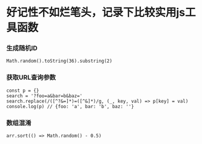 # 好记性不如烂笔头，记录下比较实用js工具函数

 ### 生成随机ID
  ```Math.random().toString(36).substring(2)```
 ### 获取URL查询参数
  ```
  const p = {}
  search = '?foo=a&bar=b&baz='
  search.replace(/([^?&=]*)=([^&]*)/g, (_, key, val) => p[key] = val)
  console.log(p) // {foo: 'a', bar: 'b', baz: ''}
  ```
 ### 数组混淆
  ```arr.sort(() => Math.random() - 0.5)```

